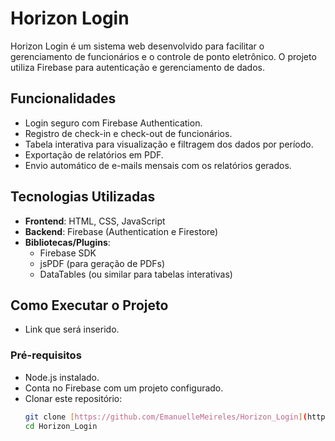# Horizon Login

Horizon Login é um sistema web desenvolvido para facilitar o gerenciamento de funcionários e o controle de ponto eletrônico. O projeto utiliza Firebase para autenticação e gerenciamento de dados.


## **Funcionalidades**

- Login seguro com Firebase Authentication.
- Registro de check-in e check-out de funcionários.
- Tabela interativa para visualização e filtragem dos dados por período.
- Exportação de relatórios em PDF.
- Envio automático de e-mails mensais com os relatórios gerados.

## **Tecnologias Utilizadas**

- **Frontend**: HTML, CSS, JavaScript
- **Backend**: Firebase (Authentication e Firestore)
- **Bibliotecas/Plugins**:
  - Firebase SDK
  - jsPDF (para geração de PDFs)
  - DataTables (ou similar para tabelas interativas)

## **Como Executar o Projeto**
- Link que será inserido.

### **Pré-requisitos**
- Node.js instalado.
- Conta no Firebase com um projeto configurado.
- Clonar este repositório:
  ```bash
  git clone [https://github.com/EmanuelleMeireles/Horizon_Login](https://github.com/pprvm/Horizon_Login).git
  cd Horizon_Login
